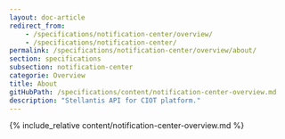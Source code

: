 ```yaml
---
layout: doc-article
redirect_from: 
    - /specifications/notification-center/overview/
    - /specifications/notification-center/
permalink: /specifications/notification-center/overview/about/
section: specifications
subsection: notification-center
categorie: Overview
title: About
gitHubPath: /specifications/content/notification-center-overview.md
description: "Stellantis API for CIOT platform."
---
```

{% include_relative content/notification-center-overview.md %}